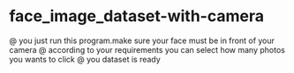 # face_image_dataset-with-camera

@ you just run this program.make sure your face must be in front of your camera
@ according to your requirements you can select how many photos you wants to click
@ you dataset is ready 
